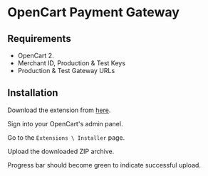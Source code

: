 # OpenCart Payment Gateway

## Requirements

- OpenCart 2.
- Merchant ID, Production & Test Keys
- Production & Test Gateway URLs

## Installation

Download the extension from [here](OpenCart_2_payme.ocmod.zip).

Sign into your OpenCart's admin panel.

Go to the `Extensions \ Installer` page.

Upload the downloaded ZIP archive.

Progress bar should become green to indicate successful upload.
